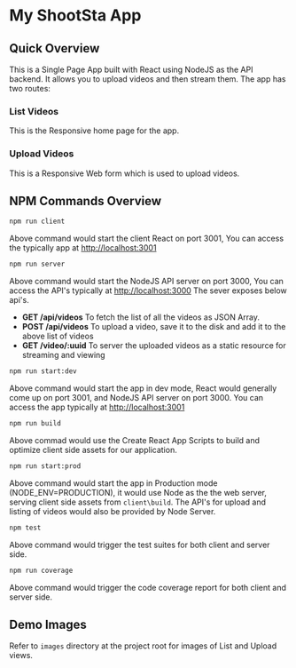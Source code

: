 # My ShootSta App

## Quick Overview

This is a Single Page App built with React using NodeJS as the API backend. It allows you to upload videos and then stream them. The app has two routes:

### List Videos
This is the Responsive home page for the app.

### Upload Videos
This is a Responsive Web form which is used to upload videos.

## NPM Commands Overview

```sh
npm run client
```
Above command would start the client React  on port 3001, You can access the typically app at [http://localhost:3001](http://localhost:3001)

```sh
npm run server
```
Above command would start the NodeJS API server on port 3000, You can access the API's typically at [http://localhost:3000](http://localhost:3000)
The sever exposes below api's.

- **GET /api/videos** To fetch the list of all the videos as JSON Array.
- **POST /api/videos** To upload a video, save it to the disk and add it to the above list of videos
- **GET /video/:uuid** To server the uploaded videos as a static resource for streaming and viewing

```sh
npm run start:dev
```
Above command would start the app in dev mode, React would generally come up on port 3001, and NodeJS API server on port 3000. You can access the app typically at [http://localhost:3001](http://localhost:3001)

```sh
npm run build
```
Above commad would use the Create React App Scripts to build and optimize client side assets for our application.

```sh
npm run start:prod
```
Above command would start the app in Production mode (NODE_ENV=PRODUCTION), it would use Node as the the web server, serving client side assets from `client\build`. The API's for upload and listing of videos would also be provided by Node Server.

```sh
npm test
```
Above command would trigger the test suites for both client and server side.

```sh
npm run coverage
```
Above command would trigger the code coverage report for both client and server side.

## Demo Images

Refer to `images` directory at the project root for images of List and Upload views.
